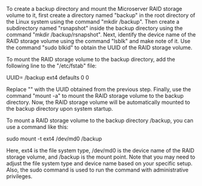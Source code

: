 
To create a backup directory and mount the Microserver RAID storage volume to it, first create a directory named "backup" in the root directory of the Linux system using the command "mkdir /backup". Then create a subdirectory named "rsnapshot" inside the backup directory using the command "mkdir /backup/rsnapshot". Next, identify the device name of the RAID storage volume using the command "lsblk" and make note of it. Use the command "sudo blkid" to obtain the UUID of the RAID storage volume.

To mount the RAID storage volume to the backup directory, add the following line to the "/etc/fstab" file:

UUID=<RAID-storage-UUID> /backup ext4 defaults 0 0

Replace "<RAID-storage-UUID>" with the UUID obtained from the previous step. Finally, use the command "mount -a" to mount the RAID storage volume to the backup directory. Now, the RAID storage volume will be automatically mounted to the backup directory upon system startup.
  
  
  To mount a RAID storage volume to the backup directory /backup, you can use a command like this:
  
  sudo mount -t ext4 /dev/md0 /backup
  
  Here, ext4 is the file system type, /dev/md0 is the device name of the RAID storage volume, and /backup is the mount point. Note that you may need to adjust the file system type and device name based on your specific setup. Also, the sudo command is used to run the command with administrative privileges.
